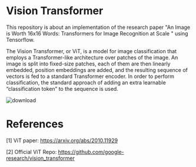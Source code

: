 # Vision Transformer

This repository is about an implementation of the research paper "An Image is Worth 16x16 Words: Transformers for Image Recognition at Scale
" using Tensorflow.

The Vision Transformer, or ViT, is a model for image classification that employs a Transformer-like architecture over patches of the image. An image is split into fixed-size patches, each of them are then linearly embedded, position embeddings are added, and the resulting sequence of vectors is fed to a standard Transformer encoder. In order to perform classification, the standard approach of adding an extra learnable “classification token” to the sequence is used.

![download](https://user-images.githubusercontent.com/88665786/221298818-ea06b9b4-d2c9-4633-b56f-35abb1c448ef.png)

# References

[1] ViT paper: https://arxiv.org/abs/2010.11929

[2] Official ViT Repo: https://github.com/google-research/vision_transformer
